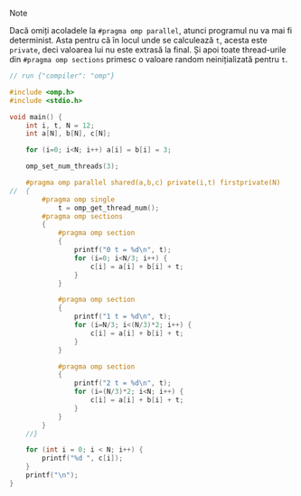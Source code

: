 
> [!NOTE]
> Dacă omiți acoladele la `#pragma omp parallel`, atunci programul nu va mai fi determinist. Asta pentru că în locul unde se calculează `t`, acesta este `private`, deci valoarea lui nu este extrasă la final. Și apoi toate thread-urile din `#pragma omp sections` primesc o valoare random neinițializată pentru `t`.


```c
// run {"compiler": "omp"}

#include <omp.h>
#include <stdio.h>

void main() {
	int i, t, N = 12;
	int a[N], b[N], c[N];

	for (i=0; i<N; i++) a[i] = b[i] = 3;

	omp_set_num_threads(3);

	#pragma omp parallel shared(a,b,c) private(i,t) firstprivate(N)
//	{
		#pragma omp single
			t = omp_get_thread_num();
		#pragma omp sections
		{
			#pragma omp section
			{
				printf("0 t = %d\n", t);
				for (i=0; i<N/3; i++) {
					c[i] = a[i] + b[i] + t;
				}
			}

			#pragma omp section
			{
				printf("1 t = %d\n", t);
				for (i=N/3; i<(N/3)*2; i++) {
					c[i] = a[i] + b[i] + t;
				}
			}

			#pragma omp section
			{
				printf("2 t = %d\n", t);
				for (i=(N/3)*2; i<N; i++) {
					c[i] = a[i] + b[i] + t;
				}
			}
		}
	//}

	for (int i = 0; i < N; i++) {
		printf("%d ", c[i]);
	}
	printf("\n");
} 

```